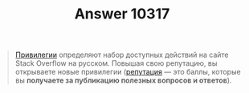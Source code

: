 ﻿---
title: "Answer 10317"
se.owner.user_id: 265406
se.owner.display_name: "UModeL"
se.owner.link: "https://ru.meta.stackoverflow.com/users/265406/umodel"
se.answer_id: 10317
se.question_id: 10316
se.post_type: answer
se.score: 8
se.is_accepted: True
---
<blockquote>
  <p><a href="https://ru.stackoverflow.com/help/privileges">Привилегии</a> определяют набор доступных действий на сайте Stack Overflow
  на русском. Повышая свою репутацию, вы открываете новые привилегии
  (<a href="https://ru.stackoverflow.com/help/reputation">репутация</a> — это баллы, которые вы <strong>получаете за публикацию полезных
  вопросов и ответов</strong>).</p>
</blockquote>
